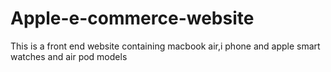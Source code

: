 # Apple-e-commerce-website
This is a front end website containing macbook air,i phone and apple smart watches and air pod models
